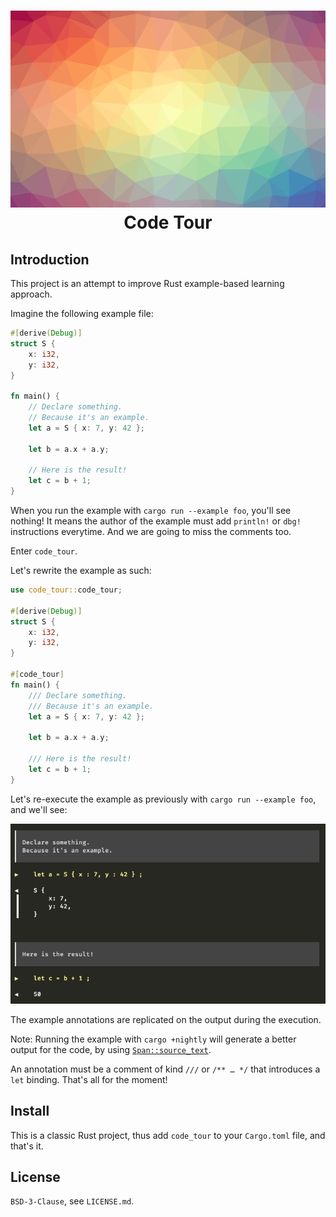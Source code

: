 <h1 align="center">
  <img src="./doc/logo.png" alt="Logo, just triangles" /><br />
  Code Tour
</h1>

## Introduction

This project is an attempt to improve Rust example-based learning
approach.

Imagine the following example file:

```rust
#[derive(Debug)]
struct S {
    x: i32,
    y: i32,
}

fn main() {
    // Declare something.
    // Because it's an example.
    let a = S { x: 7, y: 42 };

    let b = a.x + a.y;

    // Here is the result!
    let c = b + 1;
}
```

When you run the example with `cargo run --example foo`, you'll see
nothing! It means the author of the example must add `println!` or
`dbg!` instructions everytime. And we are going to miss the comments
too.

Enter `code_tour`.

Let's rewrite the example as such:

```rust
use code_tour::code_tour;

#[derive(Debug)]
struct S {
    x: i32,
    y: i32,
}

#[code_tour]
fn main() {
    /// Declare something.
    /// Because it's an example.
    let a = S { x: 7, y: 42 };

    let b = a.x + a.y;

    /// Here is the result!
    let c = b + 1;
}
```

Let's re-execute the example as previously with `cargo run --example
foo`, and we'll see:

![cargo run example](./doc/cargo_run_example.png)

The example annotations are replicated on the output during the
execution.

Note: Running the example with `cargo +nightly` will generate a better
output for the code, by using
[`Span::source_text`](https://doc.rust-lang.org/proc_macro/struct.Span.html#method.source_text).

An annotation must be a comment of kind `///` or `/** … */` that
introduces a `let` binding. That's all for the moment!

## Install

This is a classic Rust project, thus add `code_tour` to your
`Cargo.toml` file, and that's it.

## License

`BSD-3-Clause`, see `LICENSE.md`.
